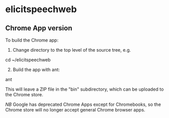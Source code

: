 # elicitspeechweb
## Chrome App version

To build the Chrome app:

1. Change directory to the top level of the source tree, e.g.

cd ~/elicitspeechweb

2. Build the app with ant:

ant

This will leave a ZIP file in the "bin" subdirectory, which can be uploaded to the Chrome store.

*NB* Google has deprecated Chrome Apps except for Chromebooks, so the Chrome store will no longer
accept general Chrome browser apps.